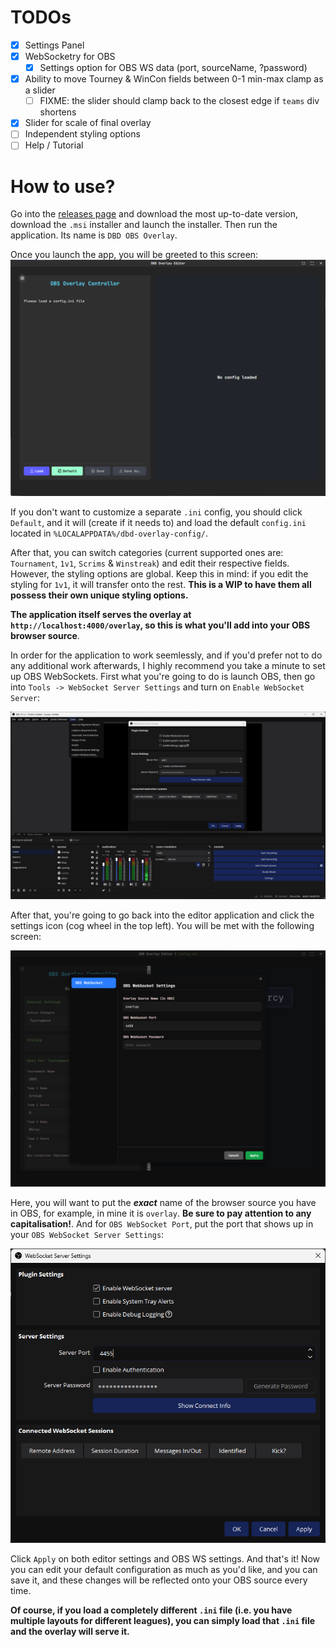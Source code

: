 # TODOs

- [x] Settings Panel
- [x] WebSocketry for OBS
  - [x] Settings option for OBS WS data (port, sourceName, ?password)
- [x] Ability to move Tourney & WinCon fields between 0-1 min-max clamp as a slider
  - [ ] FIXME: the slider should clamp back to the closest edge if `teams` div shortens
- [x] Slider for scale of final overlay
- [ ] Independent styling options
- [ ] Help / Tutorial

# How to use?

Go into the [releases page]() and download the most up-to-date version, download the `.msi` installer and launch the installer. Then run the application. Its name is `DBD OBS Overlay`.

Once you launch the app, you will be greeted to this screen: ![First start-up screen](tutorial/image.png)

If you don't want to customize a separate `.ini` config, you should click `Default`, and it will (create if it needs to) and load the default `config.ini` located in `%LOCALAPPDATA%/dbd-overlay-config/`.

After that, you can switch categories (current supported ones are: `Tournament`, `1v1`, `Scrims` & `Winstreak`) and edit their respective fields. However, the styling options are global. Keep this in mind: if you edit the styling for `1v1`, it will transfer onto the rest. **This is a WIP to have them all possess their own unique styling options.**

**The application itself serves the overlay at ``http://localhost:4000/overlay``, so this is what you'll add into your OBS browser source**.

In order for the application to work seemlessly, and if you'd prefer not to do any additional work afterwards, I highly recommend you take a minute to set up OBS WebSockets. First what you're going to do is launch OBS, then go into `Tools -> WebSocket Server Settings` and turn on `Enable WebSocket Server`:

![OBS WebSocket Settings](tutorial/image-1.png)

After that, you're going to go back into the editor application and click the settings icon (cog wheel in the top left). You will be met with the following screen:

![Editor App Settings](tutorial/image-2.png)

Here, you will want to put the **_exact_** name of the browser source you have in OBS, for example, in mine it is `overlay`. **Be sure to pay attention to any capitalisation!**. And for `OBS WebSocket Port`, put the port that shows up in your `OBS WebSocket Server Settings`:

![OBS WebSocket Server Settings Port](tutorial/image-3.png)

Click `Apply` on both editor settings and OBS WS settings. And that's it! Now you can edit your default configuration as much as you'd like, and you can save it, and these changes will be reflected onto your OBS source every time.

**Of course, if you load a completely different `.ini` file (i.e. you have multiple layouts for different leagues), you can simply load that `.ini` file and the overlay will serve it.**